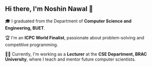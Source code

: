 ## Hi there, I'm Noshin Nawal 👋

🎓 I graduated from the Department of **Computer Science and Engineering, BUET**.

🏆 I'm an **ICPC World Finalist**, passionate about problem-solving and competitive programming.

👩‍🏫 Currently, I'm working as a **Lecturer** at the **CSE Department, BRAC University**, where I teach and mentor future computer scientists.
